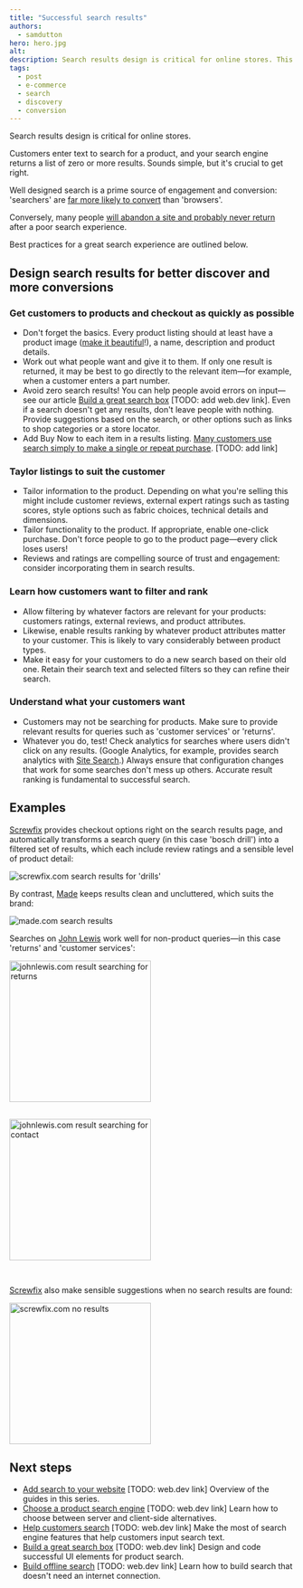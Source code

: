 ```yaml
---
title: "Successful search results"
authors:
  - samdutton
hero: hero.jpg
alt:
description: Search results design is critical for online stores. This guide outlines best practices for a great search experience.
tags:
  - post
  - e-commerce
  - search
  - discovery
  - conversion
---
```


Search results design is critical for online stores.

Customers enter text to search for a product, and your search engine returns a
list of zero or more results. Sounds simple, but it's crucial to get right.

Well designed search is a prime source of engagement and conversion: 'searchers'
are [far more likely to convert](https://www.bigcommerce.co.uk/blog/ecommerce-site-search/#your-on-site-search-optimization-checklist)
than 'browsers'.

Conversely, many people [will abandon a site and probably never return](https://baymard.com/blog/mobile-ecommerce-search-and-navigation)
after a poor search experience.

Best practices for a great search experience are outlined below.

## Design search results for better discover and more conversions

### Get customers to products and checkout as quickly as possible

+   Don't forget the basics. Every product listing should at least have a
    product image ([make it
    beautiful](https://www.johnlewis.com/search?search-term=chair)!), a name,
    description and product details.
+   Work out what people want and give it to them. If only one result is
    returned, it may be best to go directly to the relevant item—for example,
    when a customer enters a part number.
+   Avoid zero search results! You can help people avoid errors on input—
    see our article
    [Build a great search box](https://docs.google.com/document/d/1_5QZzRJTyCC9byZyCyljFoSoW7D47YVNXMQInBQWfvk/edit)
    [TODO: add web.dev link]. Even if a search doesn't get any results, don't
    leave people with nothing. Provide suggestions based on the search, or
    other options such as links to shop categories or a store locator.
+   Add Buy Now to each item in a results listing.
    [Many customers use search simply to make a single or repeat purchase](https://blah).
    [TODO: add link]

### Taylor listings to suit the customer

+   Tailor information to the product. Depending on what you're selling
    this might include customer reviews, external expert ratings such as
    tasting scores, style options such as fabric choices, technical details and
    dimensions.
+   Tailor functionality to the product. If appropriate, enable one-click
    purchase. Don't force people to go to the product page—every click loses
    users!
+   Reviews and ratings are compelling source  of trust and engagement:
    consider incorporating them in search results.

### Learn how customers want to filter and rank

+   Allow filtering by whatever factors are relevant for your products:
    customers ratings, external reviews, and product attributes.
+   Likewise, enable results ranking by whatever product attributes matter
    to your customer. This is likely to vary considerably between product types.
+   Make it easy for your customers to do a new search based on their old
    one. Retain their search text and selected filters so they can refine their
    search.

### Understand what your customers want

+   Customers may not be searching for products. Make sure to provide
    relevant results for queries such as 'customer services' or 'returns'.
+   Whatever you do, test! Check analytics for searches where users didn't
    click on any results. (Google Analytics, for example, provides search
    analytics with  [Site
    Search](https://support.google.com/analytics/answer/1012264?hl=en).) Always
    ensure that configuration changes that work for some searches don't mess up
    others. Accurate result ranking is fundamental to successful search.

## Examples

[Screwfix](https://www.screwfix.com/) provides checkout options right on the
search results page, and automatically transforms a search query (in this case
'bosch drill') into a filtered set of results, which each include review ratings
and a sensible level of product detail:

![screwfix.com search results for 'drills'](screwfix-drills.png)

By contrast, [Made](https://www.made.com/) keeps results clean and uncluttered,
which suits the brand:

![made.com search results](made.com.png)

Searches on [John Lewis](https://www.johnlewis.com/) work well for non-product
queries—in this case 'returns' and 'customer services':

<img src="johnlewis-returns.png" alt="johnlewis.com result searching for returns"
    width="250" style="margin:0 20px 30px 0">
<img src="johnlewis-contact.png" alt="johnlewis.com result searching for contact"
    width="250" style="margin:0 0 30px 0">

[Screwfix](https://www.screwfix.com/) also make sensible suggestions when no
search results are found:

<img src="screwfix-no-results.png"
    alt="screwfix.com no results"
    width="250">

## Next steps

+   [Add search to your website]()
    [TODO: web.dev link]
Overview of the guides in this series.
+   [Choose a product search engine]()
[TODO: web.dev link]
    Learn how to choose between server and client-side alternatives.
+   [Help customers search]()
[TODO: web.dev link]
    Make the most of search engine features that help customers input search text.
+   [Build a great search box]()
[TODO: web.dev link]
    Design and code successful UI elements for product search.
+   [Build offline search]() [TODO: web.dev link]
    Learn how to build search that doesn't need an internet connection.
